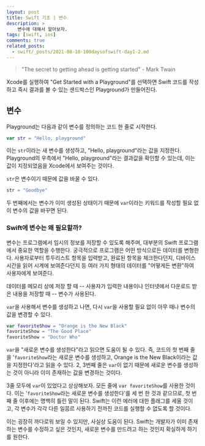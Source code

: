 ```yaml
---
layout: post
title: Swift 기초 | 변수
description: >
    변수에 대해서 알아보자.
tags: [swift, ios]
comments: true
related_posts:
  - swift/_posts/2021-08-10-100daysofswift-day1-2.md
---
```



> "The secret to getting ahead is getting started" - Mark Twain

Xcode를 실행하여 "Get Started with a Playground"를 선택하면 Swift 코드를 작성하고 즉시 결과를 볼 수 있는 샌드박스인 Playground가 만들어진다.

## 변수
Playground는 다음과 같이 변수를 정의하는 코드 한 줄로 시작한다.

~~~swift
var str = "Hello, playground"
~~~

이는 `str`이라는 새 변수를 생성하고, "Hello, playground"라는 값을 지정한다. Playground의 우측에서 "Hello, playground"라는 결과값을 확인할 수 있는데, 이는 값이 지정되었음을 Xcode에서 보여주는 것이다.

`str`은 변수이기 때문에 값을 바꿀 수 있다.
~~~swift
str = "Goodbye"
~~~

두 번째에서는 변수가 이미 생성된 상태이기 때문에 `var`이라는 키워드를 작성할 필요 없이 변수의 값을 바꾸면 된다.

### Swift에 변수는 왜 필요할까?
변수는 프로그램에서 임시의 정보를 저장할 수 있도록 해주며, 대부분의 Swift 프로그램에서 중요한 역할을 수행한다. 궁극적으로 프로그램은 어떤 방식으로든 데이터를 변형한다. 사용자로부터 투두리스트 항목을 입력받고, 완료된 항목을 체크한다던지, 디바이스 시간을 읽어 시계에 보여준다던지 등 여러 가지 형태의 데이터를 "어떻게든 변환"하여 사용자에게 보여준다.

데이터를 메모리 상에 저장 할 때 -- 사용자가 입력한 내용이나 인터넷에서 다운로드 받은 내용을 저장할 때 -- 변수가 사용된다.

`var`을 사용해서 변수를 생성하고 나면, 다시 `var`을 사용할 필요 없이 아무 때나 변수의 값을 변경할 수 있다.

~~~swift
var favoriteShow = "Orange is the New Black"
favoriteShow = "The Good Place"
favoriteShow = "Doctor Who"
~~~

`var`을 "새로운 변수를 생성한다"라고 읽으면 도움이 될 수 있다. 즉, 코드의 첫 번째 줄을 '`favoriteShow`라는 새로운 변수를 생성하고, Orange is the New Black이라는 값을 지정한다'라고 읽을 수 있다. 2, 3번째 줄은 `var`이 없기 때문에 새로운 변수를 생성하는 것이 아니라 이미 존재하는 값을 변경하는 것이다.

3줄 모두에 `var`이 있었다고 상상해보자. 모든 줄에 `var favoriteShow`를 사용한 것이다. 이는 '`favoriteShow`라는 새로운 변수를 생성한다'를 세 번 한 것과 같으므로, 첫 번째 줄 이후에는 명백히 틀린 말이 된다. Swift는 이런 에러에 대한 플래그를 세울 것이고, 각 변수가 각각 다른 일믕르 사용하기 전까진 코드를 실행할 수 없도록 할 것이다.

이는 굉장히 까다로워 보일 수 있지만, 사실상 도움이 된다. Swift는 개발자가 이미 존재하는 변수를 수정하고 싶은 것인지, 새로운 변수를 만드려고 하는 것인지 확실하게 하기를 원한다.
